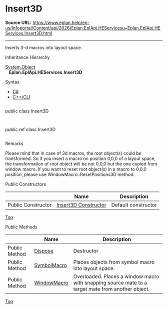 # Insert3D

**Source URL:** https://www.eplan.help/en-us/Infoportal/Content/api/2026/Eplan.EplApi.HEServicesu~Eplan.EplApi.HEServices.Insert3D.html

---

Inserts 3-d macros into layout space.

Inheritance Hierarchy

[System.Object](#)  
   **Eplan.EplApi.HEServices.Insert3D**

Syntax

- [C#](#i-syntax-CS)
- [C++/CLI](#i-syntax-CPP2005)

```
```
public class Insert3D
```
```

```
```
public ref class Insert3D
```
```

Remarks

Please mind that in case of 3d macros, the root object(s) could be transformed. So if you insert a macro on position 0,0,0 of a layout space, the transformation of root object will be not 0,0,0 but the one copied from window macro. If you want to reset root object(s) in a macro to 0,0,0 position, please use WindowMacro::ResetPositions3D method.



Public Constructors

|  | Name | Description |
| --- | --- | --- |
| Public Constructor | [Insert3D Constructor](Eplan.EplApi.HEServicesu~Eplan.EplApi.HEServices.Insert3D~_ctor.html) | Default constructor |

[Top](#top)




Public Methods

|  | Name | Description |
| --- | --- | --- |
| Public Method | [Dispose](Eplan.EplApi.HEServicesu~Eplan.EplApi.HEServices.Insert3D~Dispose().html) | Destructor |
| Public Method | [SymbolMacro](Eplan.EplApi.HEServicesu~Eplan.EplApi.HEServices.Insert3D~SymbolMacro.html) | Places objects from symbol macro into layout space. |
| Public Method | [WindowMacro](Eplan.EplApi.HEServicesu~Eplan.EplApi.HEServices.Insert3D~WindowMacro.html) | Overloaded. Places a window macro with snapping source mate to a target mate from another object. |

[Top](#top)
